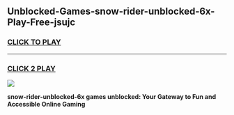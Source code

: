 
## Unblocked-Games-snow-rider-unblocked-6x-Play-Free-jsujc
<h3>
<a href="https://premium76.site?title=snow-rider-unblocked-6x&ref=21A">CLICK TO PLAY</a></h3>
<hr>

<h3>
<a href="https://premium76.site?title=snow-rider-unblocked-6x&ref=21A">CLICK 2 PLAY</a>
  
</h3>

<a href="https://premium76.site?title=snow-rider-unblocked-6x&ref=21A"><img src="https://clearcache.store/games.png"></a>


**snow-rider-unblocked-6x games unblocked: Your Gateway to Fun and Accessible Online Gaming**
